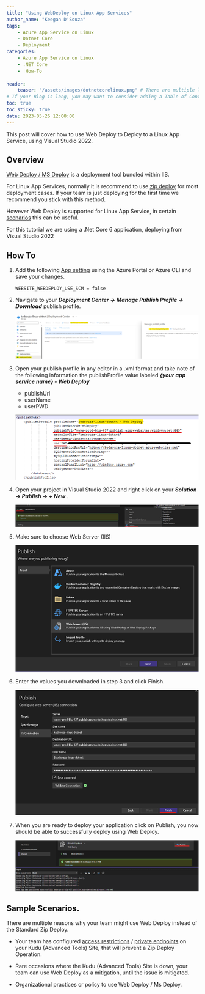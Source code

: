 ```yaml
---
title: "Using WebDeploy on Linux App Services"
author_name: "Keegan D'Souza"
tags:
    - Azure App Service on Linux
    - Dotnet Core
    - Deployment
categories:
    - Azure App Service on Linux
    - .NET Core
    -  How-To
    
header:
    teaser: "/assets/images/dotnetcorelinux.png" # There are multiple logos that can be used in "/assets/images" if you choose to add one.
# If your Blog is long, you may want to consider adding a Table of Contents by adding the following two settings.
toc: true
toc_sticky: true
date: 2023-05-26 12:00:00
---
```


This post will cover how to use Web Deploy to Deploy to a Linux App Service, using Visual Studio 2022.

## Overview

[Web Deploy / MS Deploy](https://www.iis.net/downloads/microsoft/web-deploy)  is a deployment tool bundled within IIS.

For Linux App Services, normally it is recommend to use [zip deploy](https://learn.microsoft.com/en-us/azure/app-service/deploy-zip?tabs=cli) for most deployment cases. If your team is just deploying for the first time we recommend you stick with this method. 

However Web Deploy is supported for Linux App Service, in certain [scenarios](#sample-scenarios) this can be useful. 

For this tutorial we are using a .Net Core 6 application, deploying from Visual Studio 2022

## How To

1. Add the following [App setting](https://learn.microsoft.com/en-us/azure/app-service/configure-common?tabs=portal) using the Azure Portal or Azure CLI and save your changes.

   ```
   WEBSITE_WEBDEPLOY_USE_SCM = false
   ```
2. Navigate to your ***Deployment Center -> Manage Publish Profile -> Download*** publish profile.

     ![Download Publish Profile](/media/2023/05/linux-web-deploy-1.png)

3. Open your publish profile in any editor in a .xml format and take note of the following information the publishProfile value labeled ***{your app service name} - Web Deploy***
    - publishUrl
    - userName
    - userPWD

    ![Publish Profile Values](/media/2023/05/linux-web-deploy-2.png)

4. Open your project in Visual Studio 2022 and right click on your ***Solution -> Publish -> + New*** .

     ![Publish Profile VS New](/media/2023/05/linux-web-deploy-3.png)

5. Make sure to choose Web Server (IIS)

    ![Publish Profile VS Web Server Selection](/media/2023/05/linux-web-deploy-4.png)

6. Enter the values you downloaded in step 3 and click Finish. 

    ![Publish Profile VS Enter Config](/media/2023/05/linux-web-deploy-5.png)

7. When you are ready to deploy your application click on Publish, you now should be able to successfully deploy using Web Deploy.

    ![Publish Profile VS Enter Config](/media/2023/05/linux-web-deploy-6.png)

## Sample Scenarios.  

There are multiple reasons why your team might use Web Deploy instead of the Standard Zip Deploy. 

- Your team has configured [access restrictions](https://learn.microsoft.com/en-us/azure/app-service/app-service-ip-restrictions?tabs=azurecli) / [private endpoints](https://learn.microsoft.com/en-us/azure/app-service/networking/private-endpoint) on your Kudu (Advanced Tools) Site, that will prevent a Zip Deploy Operation.

- Rare occasions where the Kudu (Advanced Tools) Site is down, your team can use Web Deploy as a mitigation, until the issue is mitigated. 

- Organizational practices or policy to use Web Deploy / Ms Deploy.